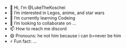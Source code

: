 - 👋 Hi, I’m @LukeTheKoschei
- 👀 I’m interested in Legos, anime, and star wars
- 🌱 I’m currently learning Codeing
- 💞️ I’m looking to collaborate on ...
- 📫 How to reach me discord
- 😄 Pronouns: he not him because i can b=never be him
- ⚡ Fun fact: ...

<!---
LukeTheKoschei/LukeTheKoschei is a ✨ special ✨ repository because its `README.md` (this file) appears on your GitHub profile.
You can click the Preview link to take a look at your changes.
--->
